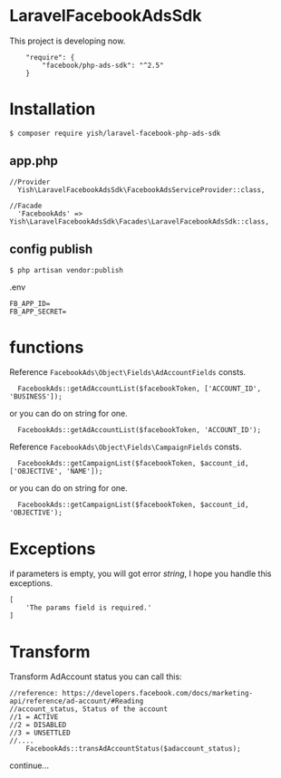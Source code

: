 # LaravelFacebookAdsSdk
This project is developing now.

```
    "require": {
        "facebook/php-ads-sdk": "^2.5"
    }
```

# Installation
```
$ composer require yish/laravel-facebook-php-ads-sdk
```

## app.php
```
//Provider
  Yish\LaravelFacebookAdsSdk\FacebookAdsServiceProvider::class,

//Facade
  'FacebookAds' => Yish\LaravelFacebookAdsSdk\Facades\LaravelFacebookAdsSdk::class,
```

## config publish
```
$ php artisan vendor:publish
```
.env
```
FB_APP_ID=
FB_APP_SECRET=
```


# functions
Reference `FacebookAds\Object\Fields\AdAccountFields` consts.
```
  FacebookAds::getAdAccountList($facebookToken, ['ACCOUNT_ID', 'BUSINESS']);
```
or you can do on string for one.
```
  FacebookAds::getAdAccountList($facebookToken, 'ACCOUNT_ID');
```

Reference `FacebookAds\Object\Fields\CampaignFields` consts.
```
  FacebookAds::getCampaignList($facebookToken, $account_id, ['OBJECTIVE', 'NAME']);
```
or you can do on string for one.
```
  FacebookAds::getCampaignList($facebookToken, $account_id, 'OBJECTIVE');
```

# Exceptions
if parameters is empty, you will got error *string*, I hope you handle this exceptions.
```
[
    'The params field is required.'
]
```

# Transform
Transform AdAccount  status you can call this:
```
//reference: https://developers.facebook.com/docs/marketing-api/reference/ad-account/#Reading
//account_status, Status of the account 
//1 = ACTIVE
//2 = DISABLED
//3 = UNSETTLED
//....
    FacebookAds::transAdAccountStatus($adaccount_status);
```


continue...
